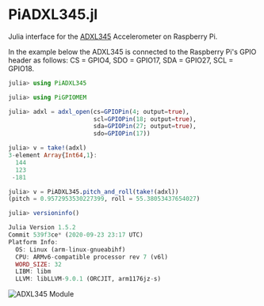 # PiADXL345.jl

Julia interface for the [ADXL345](https://www.analog.com/en/products/adxl345.html)
Accelerometer on Raspberry Pi.

In the example below the ADXL345 is connected to the Raspberry Pi's GPIO header
as follows: CS = GPIO4, SDO = GPIO17, SDA = GPIO27, SCL = GPIO18.

```julia
julia> using PiADXL345

julia> using PiGPIOMEM

julia> adxl = adxl_open(cs=GPIOPin(4; output=true),
                        scl=GPIOPin(18; output=true),
                        sda=GPIOPin(27; output=true),
                        sdo=GPIOPin(17))

julia> v = take!(adxl)
3-element Array{Int64,1}:
  144
  123
 -181

julia> v = PiADXL345.pitch_and_roll(take!(adxl))
(pitch = 0.9572953530227399, roll = 55.38053437654027)

julia> versioninfo()

Julia Version 1.5.2
Commit 539f3ce* (2020-09-23 23:17 UTC)
Platform Info:
  OS: Linux (arm-linux-gnueabihf)
  CPU: ARMv6-compatible processor rev 7 (v6l)
  WORD_SIZE: 32
  LIBM: libm
  LLVM: libLLVM-9.0.1 (ORCJIT, arm1176jz-s)
```

![ADXL345 Module](https://components101.com/sites/default/files/component_pin/ADXL345-Pinout.jpg)

